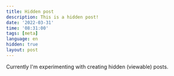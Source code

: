 ```yaml
---
title: Hidden post
description: This is a hidden post!
date: '2022-03-31'
time: '08:31:00'
tags: [meta]
language: en
hidden: true
layout: post
---
```


Currently I'm experimenting with creating hidden (viewable) posts.
